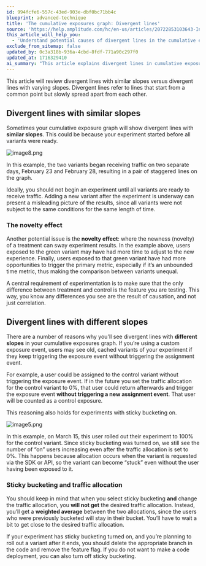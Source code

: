 ```yaml
---
id: 994fcfe6-557c-43ed-903e-dbf0bc71bb4c
blueprint: advanced-technique
title: 'The cumulative exposures graph: Divergent lines'
source: 'https://help.amplitude.com/hc/en-us/articles/20722853103643-Interpret-the-cumulative-exposures-graph-Divergent-lines'
this_article_will_help_you:
  - 'Understand potential causes of divergent lines in the cumulative exposures graph'
exclude_from_sitemap: false
updated_by: 0c3a318b-936a-4cbd-8fdf-771a90c297f0
updated_at: 1716329410
ai_summary: "This article explains divergent lines in cumulative exposure graphs. Divergent lines with similar slopes can occur if variants start at different times. This can affect the experiment's accuracy. Divergent lines with different slopes may result from users triggering old variants or sticky bucketing. Sticky bucketing can impact traffic allocation. To correct this, consider removing feature flags or code deployments. Be mindful of maintaining consistent conditions for accurate experimental results."
---
```

This article will review divergent lines with similar slopes versus divergent lines with varying slopes. Divergent lines refer to lines that start from a common point but slowly spread apart from each other. 

## Divergent lines with similar slopes

Sometimes your cumulative exposure graph will show divergent lines with **similar slopes**. This could be because your experiment started before all variants were ready.

![image8.png](/docs/output/img/advanced-techniques/image8-png.png) 

In this example, the two variants began receiving traffic on two separate days, February 23 and February 28, resulting in a pair of staggered lines on the graph.

Ideally, you should not begin an experiment until all variants are ready to receive traffic. Adding a new variant after the experiment is underway can present a misleading picture of the results, since all variants were not subject to the same conditions for the same length of time. 

### The novelty effect

Another potential issue is the **novelty effect**: where the newness (novelty) of a treatment can sway experiment results. In the example above, users exposed to the green variant may have had more time to adjust to the new experience. Finally, users exposed to that green variant have had more opportunities to trigger the primary metric, especially if it’s an unbounded time metric, thus making the comparison between variants unequal.

A central requirement of experimentation is to make sure that the only difference between treatment and control is the feature you are testing. This way, you know any differences you see are the result of causation, and not just correlation. 

## Divergent lines with different slopes

There are a number of reasons why you'll see divergent lines with **different slopes** in your cumulative exposures graph. If you’re using a custom exposure event, users may see old, cached variants of your experiment if they keep triggering the exposure event without triggering the assignment event.

For example, a user could be assigned to the control variant without triggering the exposure event. If in the future you set the traffic allocation for the control variant to 0%, that user could return afterwards and trigger the exposure event **without triggering a new assignment event**. That user will be counted as a control exposure.

This reasoning also holds for experiments with sticky bucketing on.

 ![image5.png](/docs/output/img/advanced-techniques/image5-png.png)

In this example, on March 15, this user rolled out their experiment to 100% for the control variant. Since sticky bucketing was turned on, we still see the number of “on” users increasing even after the traffic allocation is set to 0%. This happens because allocation occurs when the variant is requested via the SDK or API, so the variant can become “stuck” even without the user having been exposed to it. 

### Sticky bucketing and traffic allocation

You should keep in mind that when you select sticky bucketing **and** change the traffic allocation, you **will not get** the desired traffic allocation. Instead, you’ll get a **weighted average** between the two allocations, since the users who were previously bucketed will stay in their bucket. You’ll have to wait a bit to get close to the desired traffic allocation. 

If your experiment has sticky bucketing turned on, and you’re planning to roll out a variant after it ends, you should delete the appropriate branch in the code and remove the feature flag. If you do not want to make a code deployment, you can also turn off sticky bucketing.